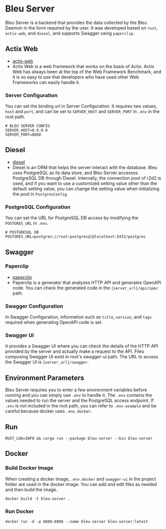 # Bleu Server
Bleu Server is a backend that provides the data collected by the Bleu Daemon in the form required by the user.
It was developed based on `rust`, `actix-web`, and `diesel`, and supports Swagger using `paperclip`.

## Actix Web
- [actix-web](https://actix.rs/)
- Actix Web is a web framework that works on the basis of Actix.
  Actix Web has always been at the top of the Web Framework Benchmark, and it is so easy to use that developers who have used other Web Frameworks can easily handle it.

### Server Configuration
You can set the binding url in Server Configuration.
It requires two values, `host` and `port`, and can be set to `SERVER_HOST` and `SERVER_PORT` in `.env` in the root path.
```
# BLEU SERVER CONFIG
SERVER_HOST=0.0.0.0
SERVER_PORT=8888
```

## Diesel
- [diesel](https://diesel.rs/)
- Diesel is an ORM that helps the server interact with the database.
  Bleu uses PostgreSQL as its data store, and Bleu Server accesses PostgreSQL DB through Diesel.
  Internally, the connection pool of r2d2 is used, and if you want to use a customized setting value other than the default setting value, you can change the setting value when initializing the pool in `PostgresConfig`.

### PostgreSQL Configuration
You can set the URL for PostgreSQL DB access by modifying the `POSTGRES_URL` in `.env`.
```
# POSTGRESQL DB
POSTGRES_URL=postgres://root:postgresql@localhost:5432/postgres
```

## Swagger
### Paperclip
- [paperclip](https://paperclip.waffles.space/)
- Paperclip is a generator that analyzes HTTP API and generates OpenAPI code.
  You can check the generated code in the `{server_url}/api/spec` path.

### Swagger Configuration
In Swagger Configuration, information such as `title`, `version`, and `tags` required when generating OpenAPI code is set.

### Swagger UI
It provides a Swagger UI where you can check the details of the HTTP API provided by the server and actually make a request to the API.
Files composing Swagger UI exist in root's swagger-ui path.
The URL to access the Swagger UI is `{server_url}/swagger`.

## Environment Parameters
Bleu Server requires you to enter a few environment variables before running and you can simply use `.env` to handle it.
The `.env` contains the values needed to run the server and the PostgreSQL access endpoint.
If `.env` is not included in the root path, you can refer to `.env.example` and be careful because docker uses `.env.docker`.

## Run
```shell
RUST_LOG=INFO && cargo run --package bleu-server --bin bleu-server
```

## Docker
### Build Docker Image
When creating a docker image, `.env.docker` and `swagger-ui` in the project folder are used in the docker image. You can add and edit files as needed and then build the image.

```shell
docker build -t bleu-server .
```

### Run Docker
```shell
docker run -d -p 8888:8888 --name bleu-server bleu-server:latest
```